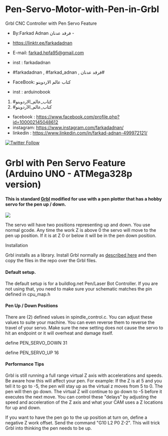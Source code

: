 # Pen-Servo-Motor-with-Pen-in-Grbl
Grbl CNC Controller with Pen Servo Feature

-  By:Farkad Adnan فرقد عدنان -
- https://linktr.ee/farkadadnan

 - E-mail: farkad.hpfa95@gmail.com 
- inst : farkadadnan 
- #farkadadnan , #farkad_adnan , فرقد عدنان# 
- FaceBook: كتاب عالم الاردوينو 
- inst : arduinobook
1. #كتاب_عالم_الاردوينو
2. #كتاب_عالم_الآردوينو 

* facebook : https://www.facebook.com/profile.php?id=100002145048612
* instagram:  https://www.instagram.com/farkadadnan/
* linkedin : https://www.linkedin.com/in/farkad-adnan-499972121/

 <p>
 <a href='https://mobile.twitter.com/farkadadnan'>
        <img alt="Twitter Follow" src="https://img.shields.io/twitter/follow/farkadadnan?label=%40farkadadnan&style=social" alt='Twitter' align="center"/>
    </a>
</p>



# Grbl with Pen Servo Feature (Arduino UNO - ATMega328p version)

#### This is standard [Grbl](https://github.com/gnea/grbl) modified for use with a pen plotter that has a hobby servo for the pen up / down.

![](http://www.buildlog.net/blog/wp-content/uploads/2018/11/pen_ex.png)

The servo will have two positions representing up and down. You use normal gcode. Any time the work Z is above 0 the servo will move to the pen up position. If it is at Z 0 or below it will be in the pen down position.

Installation

Grbl installs as a library. Install Grbl normally as [described here](https://github.com/gnea/grbl/wiki/Compiling-Grbl) and then copy the files in the repo over the Grbl files.

#### Default setup.

The default setup is for a buildlog.net Pen/Laser Bot Controller. If you are not using that, you need to make sure your schematic matches the pin defined in cpu_map.h

#### Pen Up / Down Positions

There are (2) defined values in spindle_control.c. You can adjust these values to suite your machine. You can even reverse them to reverse the travel of your servo. Make sure the new setting does not cause the servo to hit an endpoint or it will overheat and damage itself.

define PEN_SERVO_DOWN     31

define PEN_SERVO_UP       16

#### Performance Tips

Grbl is still running a full range virtual Z axis with accelerations and speeds. Be aware how this will affect your pen. For example: If the Z is at 5 and you tell it to go to -5, the pen will stay up as the virtual z moves from 5 to 0. The pen will then go down. The virtual Z will continue to go down to -5 before it executes the next move. You can control these "delays" by adjusting the speed and acceleration of the Z axis and what your CAM uses a Z locations for up and down.

If you want to have the pen go to the up position at turn on, define a negative Z work offset. Send the command "G10 L2 P0 Z-2". This will trick Grbl into thinking the pen needs to be up.


